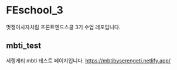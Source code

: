 # FEschool_3
멋쟁이사자처럼 프론트엔드스쿨 3기 수업 레포입니다.

## mbti_test
세렝게티 mbti 테스트 페이지입니다. https://mbtibyserengeti.netlify.app/
